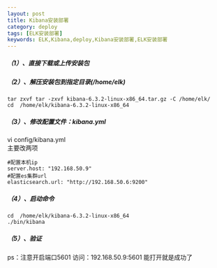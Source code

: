 ```yaml
---
layout: post
title: Kibana安装部署
category: deploy
tags: [ELK安装部署]
keywords: ELK,Kibana,deploy,Kibana安装部署,ELK安装部署
---
```

##### （1）、直接下载或上传安装包
##### （2）、解压安装包到指定目录(/home/elk)
```
tar zxvf tar -zxvf kibana-6.3.2-linux-x86_64.tar.gz -C /home/elk/
cd  /home/elk/kibana-6.3.2-linux-x86_64
```
##### （3）、修改配置文件：kibana.yml
vi config/kibana.yml  
主要改两项
```
#配置本机ip
server.host: "192.168.50.9"
#配置es集群url
elasticsearch.url: "http://192.168.50.6:9200"
```
##### （4）、启动命令
```
cd  /home/elk/kibana-6.3.2-linux-x86_64
./bin/kibana
```
##### （5）、验证
ps：注意开启端口5601
访问：192.168.50.9:5601
能打开就是成功了
